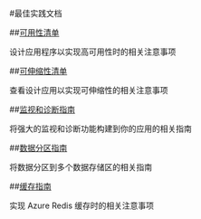 <properties 
pageTitle="Best Practice" 
description="" 
services="" 
documentationCenter="Best Practice" 
authors="" 
manager="" 
editor="" />
<tags 
	ms.service=""
    ms.date=""
    wacn.date="05/18/2016"
    />
#最佳实践文档

##[可用性清单](/documentation/articles/best-practices-availability-checklist)

设计应用程序以实现高可用性时的相关注意事项


##[可伸缩性清单](/documentation/articles/best-practices-scalability-checklist)

查看设计应用以实现可伸缩性的相关注意事项

##[监视和诊断指南](/documentation/articles/best-practices-monitoring)

将强大的监视和诊断功能构建到你的应用的相关指南

##[数据分区指南](/documentation/articles/best-practices-data-partitioning)

将数据分区到多个数据存储区的相关指南

##[缓存指南](/documentation/articles/best-practices-caching)

实现 Azure Redis 缓存时的相关注意事项
</br>
</br>
</br>
</br>
</br>
</br>
</br>
</br>





